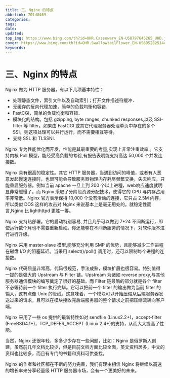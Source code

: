 ```yaml
---
title: 三、Nginx 的特点
abbrlink: 701d8469
categories: 
tags: 
date: 
updated: 
top_img: https://www.bing.com/th?id=OHR.Cassowary_EN-US8797645265_UHD.jpg
cover: https://www.bing.com/th?id=OHR.SwallowtailFlower_EN-US6952825144_UHD.jpg
keywords: 
---
```

# 三、Nginx 的特点

Nginx 做为 HTTP 服务器，有以下几项基本特性：

- 处理静态文件，索引文件以及自动索引；打开文件描述符缓冲．
- 无缓存的反向代理加速，简单的负载均衡和容错．
- FastCGI，简单的负载均衡和容错．
- 模块化的结构。包括 gzipping, byte ranges, chunked responses,以及 SSI-filter 等 filter。如果由 FastCGI 或其它代理服务器处理单页中存在的多个 SSI，则这项处理可以并行运行，而不需要相互等待。
- 支持 SSL 和 TLSSNI．

Nginx 专为性能优化而开发，性能是其最重要的考量,实现上非常注重效率 。它支持内核 Poll 模型，能经受高负载的考验,有报告表明能支持高达 50,000 个并发连接数。

Nginx 具有很高的稳定性。其它 HTTP 服务器，当遇到访问的峰值，或者有人恶意发起慢速连接时，也很可能会导致服务器物理内存耗尽频繁交换，失去响应，只能重启服务器。例如当前 apache 一旦上到 200 个以上进程，web响应速度就明显非常缓慢了。而 Nginx 采取了分阶段资源分配技术，使得它的 CPU 与内存占用率非常低。Nginx 官方表示保持 10,000 个没有活动的连接，它只占 2.5M 内存，所以类似 DOS 这样的攻击对 Nginx 来说基本上是毫无用处的。就稳定性而言,Nginx 比 lighthttpd 更胜一筹。

Nginx 支持热部署。它的启动特别容易, 并且几乎可以做到 7*24 不间断运行，即使运行数个月也不需要重新启动。你还能够在不间断服务的情况下，对软件版本进行进行升级。

Nginx 采用 master-slave 模型,能够充分利用 SMP 的优势，且能够减少工作进程在磁盘 I/O 的阻塞延迟。当采用 select()/poll() 调用时，还可以限制每个进程的连接数。

Nginx 代码质量非常高，代码很规范，手法成熟，模块扩展也很容易。特别值得一提的是强大的 Upstream 与 Filter 链。Upstream 为诸如 reverse proxy,与其他服务器通信模块的编写奠定了很好的基础。而 Filter 链最酷的部分就是各个 filter 不必等待前一个 filter 执行完毕。它可以把前一个 filter 的输出做为当前 filter 的输入，这有点像 Unix 的管线。这意味着，一个模块可以开始压缩从后端服务器发送过来的请求，且可以在模块接收完后端服务器的整个请求之前把压缩流转向客户端。

Nginx 采用了一些 os 提供的最新特性如对 sendfile (Linux2.2+)，accept-filter (FreeBSD4.1+)，TCP_DEFER_ACCEPT (Linux 2.4+)的支持，从而大大提高了性能。

当然，Nginx 还很年轻，多多少少存在一些问题，比如：Nginx 是俄罗斯人创建，虽然前几年文档比较少，但是目前文档方面比较全面，英文资料居多，中文的资料也比较多，而且有专门的书籍和资料可供查找。

Nginx 的作者和社区都在不断的努力完善，我们有理由相信 Nginx 将继续以高速的增长率来分享轻量级 HTTP 服务器市场，会有一个更美好的未来。